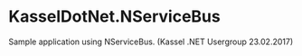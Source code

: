 # KasselDotNet.NServiceBus
Sample application using NServiceBus. (Kassel .NET Usergroup 23.02.2017)
